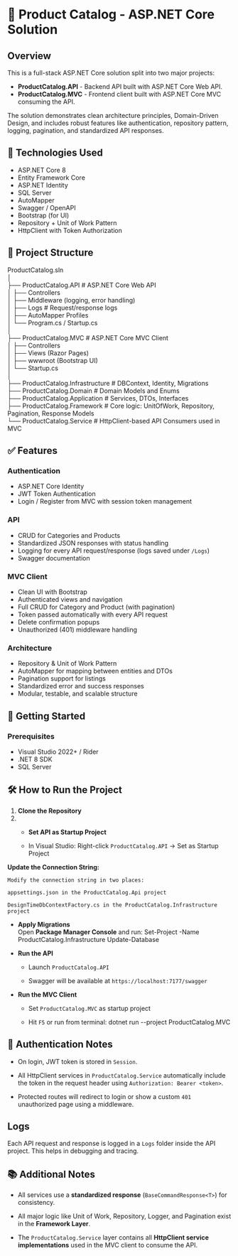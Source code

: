 
# 🛒 Product Catalog - ASP.NET Core Solution

## Overview

This is a full-stack ASP.NET Core solution split into two major projects:

- **ProductCatalog.API** - Backend API built with ASP.NET Core Web API.
- **ProductCatalog.MVC** - Frontend client built with ASP.NET Core MVC consuming the API.

The solution demonstrates clean architecture principles, Domain-Driven Design, and includes robust features like authentication, repository pattern, logging, pagination, and standardized API responses.

## 🔧 Technologies Used

- ASP.NET Core 8
- Entity Framework Core
- ASP.NET Identity
- SQL Server
- AutoMapper
- Swagger / OpenAPI
- Bootstrap (for UI)
- Repository + Unit of Work Pattern
- HttpClient with Token Authorization

## 📁 Project Structure

ProductCatalog.sln  
│  
├── ProductCatalog.API # ASP.NET Core Web API  
│ ├── Controllers  
│ ├── Middleware (logging, error handling)  
│ ├── Logs # Request/response logs  
│ ├── AutoMapper Profiles  
│ └── Program.cs / Startup.cs  
│  
├── ProductCatalog.MVC # ASP.NET Core MVC Client  
│ ├── Controllers  
│ ├── Views (Razor Pages)  
│ ├── wwwroot (Bootstrap UI)  
│ └── Startup.cs  
│  
├── ProductCatalog.Infrastructure # DBContext, Identity, Migrations  
├── ProductCatalog.Domain # Domain Models and Enums  
├── ProductCatalog.Application # Services, DTOs, Interfaces  
├── ProductCatalog.Framework # Core logic: UnitOfWork, Repository, Pagination, Response Models  
└── ProductCatalog.Service # HttpClient-based API Consumers used in MVC


## ✅ Features

### Authentication
- ASP.NET Core Identity
- JWT Token Authentication
- Login / Register from MVC with session token management

### API
- CRUD for Categories and Products
- Standardized JSON responses with status handling
- Logging for every API request/response (logs saved under `/Logs`)
- Swagger documentation

### MVC Client
- Clean UI with Bootstrap
- Authenticated views and navigation
- Full CRUD for Category and Product (with pagination)
- Token passed automatically with every API request
- Delete confirmation popups
- Unauthorized (401) middleware handling

### Architecture
- Repository & Unit of Work Pattern
- AutoMapper for mapping between entities and DTOs
- Pagination support for listings
- Standardized error and success responses
- Modular, testable, and scalable structure

## 🚀 Getting Started

### Prerequisites
- Visual Studio 2022+ / Rider
- .NET 8 SDK
- SQL Server

## 🛠️ How to Run the Project

1. **Clone the Repository**
2. - **Set API as Startup Project**
    
    - In Visual Studio: Right-click `ProductCatalog.API` → Set as Startup Project

 **Update the Connection String:**

	Modify the connection string in two places:
	
	appsettings.json in the ProductCatalog.Api project
	
	DesignTimeDbContextFactory.cs in the ProductCatalog.Infrastructure project


- **Apply Migrations**  
    Open **Package Manager Console** and run:
	Set-Project -Name ProductCatalog.Infrastructure Update-Database
	
- **Run the API**
    
    - Launch `ProductCatalog.API`
        
    - Swagger will be available at `https://localhost:7177/swagger`
        
- **Run the MVC Client**
    
    - Set `ProductCatalog.MVC` as startup project
        
    - Hit `F5` or run from terminal:
	    dotnet run --project ProductCatalog.MVC

## 🔐 Authentication Notes

- On login, JWT token is stored in `Session`.
    
- All HttpClient services in `ProductCatalog.Service` automatically include the token in the request header using `Authorization: Bearer <token>`.
    
- Protected routes will redirect to login or show a custom `401` unauthorized page using a middleware.

## Logs

Each API request and response is logged in a `Logs` folder inside the API project. This helps in debugging and tracing.

## 📚 Additional Notes

- All services use a **standardized response** (`BaseCommandResponse<T>`) for consistency.
    
- All major logic like Unit of Work, Repository, Logger, and Pagination exist in the **Framework Layer**.
    
- The `ProductCatalog.Service` layer contains all **HttpClient service implementations** used in the MVC client to consume the API.

